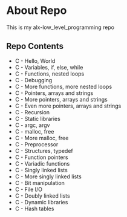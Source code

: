 # About Repo
This is my alx-low_level_programming repo

## Repo Contents
- C - Hello, World
- C - Variables, if, else, while
- C - Functions, nested loops
- C - Debugging
- C - More functions, more nested loops
- C - Pointers, arrays and strings
- C - More pointers, arrays and strings
- C - Even more pointers, arrays and strings
- C - Recursion
- C - Static libraries
- C - argc, argv
- C - malloc, free
- C - More malloc, free
- C - Preprocessor
- C - Structures, typedef
- C - Function pointers
- C - Variadic functions
- C - Singly linked lists
- C - More singly linked lists
- C - Bit manipulation
- C - File I/O
- C - Doubly linked lists
- C - Dynamic libraries
- C - Hash tables
